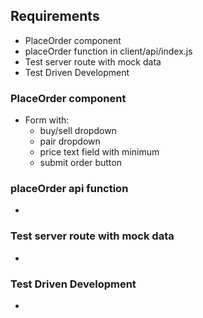 ## Requirements

- PlaceOrder component
- placeOrder function in client/api/index.js
- Test server route with mock data
- Test Driven Development

### PlaceOrder component

- Form with:
  - buy/sell dropdown
  - pair dropdown
  - price text field with minimum
  - submit order button

### placeOrder api function

- 

### Test server route with mock data
- 

### Test Driven Development
- 